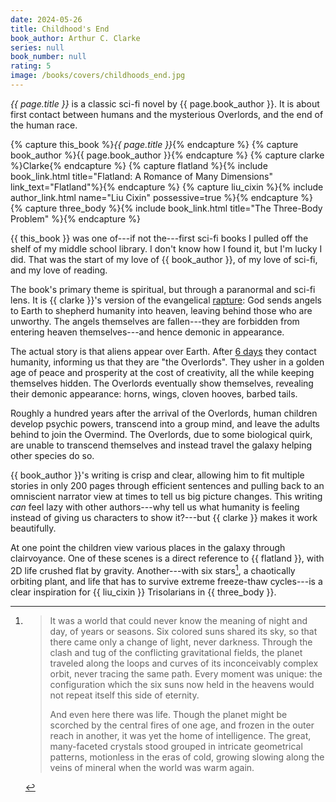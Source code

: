 ```yaml
---
date: 2024-05-26
title: Childhood's End
book_author: Arthur C. Clarke
series: null
book_number: null
rating: 5
image: /books/covers/childhoods_end.jpg
---
```


<cite class="book-title">{{ page.title }}</cite> is a classic sci-fi novel by
<span class="author-name">{{ page.book_author }}</span>. It is about first
contact between humans and the mysterious Overlords, and the end of the human
race.

{% capture this_book %}<cite class="book-title">{{ page.title }}</cite>{% endcapture %}
{% capture book_author %}<span class="author-name">{{ page.book_author }}</span>{% endcapture %}
{% capture clarke %}<span class="author-name">Clarke</span>{% endcapture %}
{% capture flatland %}{% include book_link.html title="Flatland: A Romance of Many Dimensions" link_text="Flatland"%}{% endcapture %}
{% capture liu_cixin %}{% include author_link.html name="Liu Cixin" possessive=true %}{% endcapture %}
{% capture three_body %}{% include book_link.html title="The Three-Body Problem" %}{% endcapture %}

{{ this_book }} was one of---if not the---first sci-fi books I pulled off the
shelf of my middle school library. I don't know how I found it, but I'm lucky
I did. That was the start of my love of {{ book_author }}, of my love of
sci-fi, and my love of reading.

The book's primary theme is spiritual, but through a paranormal and sci-fi
lens. It is {{ clarke }}'s version of the evangelical [rapture][rapture]: God
sends angels to Earth to shepherd humanity into heaven, leaving behind those
who are unworthy. The angels themselves are fallen---they are forbidden from
entering heaven themselves---and hence demonic in appearance.

[rapture]: https://en.wikipedia.org/wiki/Rapture

The actual story is that aliens appear over Earth. After [6 days][sixth_day]
they contact humanity, informing us that they are "the Overlords". They usher
in a golden age of peace and prosperity at the cost of creativity, all the
while keeping themselves hidden. The Overlords eventually show themselves,
revealing their demonic appearance: horns, wings, cloven hooves, barbed tails.

[sixth_day]: https://en.wikipedia.org/wiki/Genesis_creation_narrative

Roughly a hundred years after the arrival of the Overlords, human children
develop psychic powers, transcend into a group mind, and leave the adults
behind to join the Overmind. The Overlords, due to some biological quirk, are
unable to transcend themselves and instead travel the galaxy helping other
species do so.

{{ book_author }}'s writing is crisp and clear, allowing him to fit multiple
stories in only 200 pages through efficient sentences and pulling back to an
omniscient narrator view at times to tell us big picture changes. This writing
_can_ feel lazy with other authors---why tell us what humanity is feeling
instead of giving us characters to show it?---but {{ clarke }} makes it work
beautifully.

At one point the children view various places in the galaxy through
clairvoyance. One of these scenes is a direct reference to {{ flatland }},
with 2D life crushed flat by gravity. Another---with six stars[^six_stars], a
chaotically orbiting plant, and life that has to survive extreme freeze-thaw
cycles---is a clear inspiration for {{ liu_cixin }} Trisolarians in {{
three_body }}.

[^six_stars]: 
    > It was a world that could never know the meaning of night and day, of
    > years or seasons. Six colored suns shared its sky, so that there came
    > only a change of light, never darkness. Through the clash and tug of the
    > conflicting gravitational fields, the planet traveled along the loops
    > and curves of its inconceivably complex orbit, never tracing the same
    > path. Every moment was unique: the configuration which the six suns now
    > held in the heavens would not repeat itself this side of eternity.
    >
    > And even here there was life. Though the planet might be scorched by the
    > central fires of one age, and frozen in the outer reach in another, it
    > was yet the home of intelligence. The great, many-faceted crystals stood
    > grouped in intricate geometrical patterns, motionless in the eras of
    > cold, growing slowing along the veins of mineral when the world was warm
    > again.
